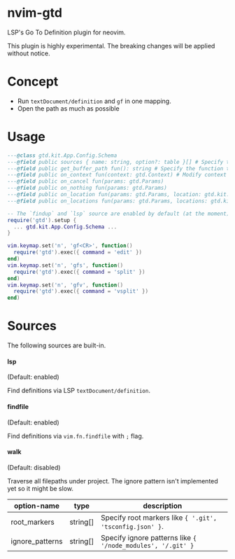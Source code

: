 # nvim-gtd

LSP's Go To Definition plugin for neovim.

This plugin is highly experimental.
The breaking changes will be applied without notice.

# Concept

- Run `textDocument/definition` and `gf` in one mapping.
- Open the path as much as possible

# Usage

```lua
---@class gtd.kit.App.Config.Schema
---@field public sources { name: string, option?: table }[] # Specify the source that will be used to search for the definition
---@field public get_buffer_path fun(): string # Specify the function to get the current buffer path. It's useful for searching path from terminal buffer etc.
---@field public on_context fun(context: gtd.Context) # Modify context on user-land.
---@field public on_cancel fun(params: gtd.Params)
---@field public on_nothing fun(params: gtd.Params)
---@field public on_location fun(params: gtd.Params, location: gtd.kit.LSP.LocationLink)
---@field public on_locations fun(params: gtd.Params, locations: gtd.kit.LSP.LocationLink[])

-- The `findup` and `lsp` source are enabled by default (at the moment).
require('gtd').setup {
  ... gtd.kit.App.Config.Schema ...
}

vim.keymap.set('n', 'gf<CR>', function()
  require('gtd').exec({ command = 'edit' })
end)
vim.keymap.set('n', 'gfs', function()
  require('gtd').exec({ command = 'split' })
end)
vim.keymap.set('n', 'gfv', function()
  require('gtd').exec({ command = 'vsplit' })
end)
```

# Sources

The following sources are built-in.

#### lsp

(Default: enabled)

Find definitions via LSP `textDocument/definition`.

#### findfile

(Default: enabled)

Find definitions via `vim.fn.findfile` with `;` flag.

#### walk

(Default: disabled)

Traverse all filepaths under project.
The ignore pattern isn't implemented yet so it might be slow.

|option-name|type|description|
|-----------|----|-----------|
|root_markers|string[]|Specify root markers like `{ '.git', 'tsconfig.json' }`.|
|ignore_patterns|string[]|Specify ignore patterns like `{ '/node_modules', '/.git' }`|

